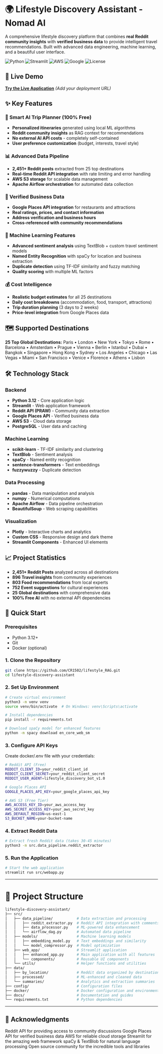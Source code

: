 # 🌍 Lifestyle Discovery Assistant - Nomad AI

A comprehensive lifestyle discovery platform that combines **real Reddit community insights** with **verified business data** to provide intelligent travel recommendations. Built with advanced data engineering, machine learning, and a beautiful user interface.

![Python](https://img.shields.io/badge/Python-3.12-blue.svg)
![Streamlit](https://img.shields.io/badge/Streamlit-1.29+-green.svg)
![AWS](https://img.shields.io/badge/AWS-S3-orange.svg)
![Google](https://img.shields.io/badge/Google-Places%20API-red.svg)
![License](https://img.shields.io/badge/License-MIT-yellow.svg)

## 🚀 Live Demo

**[Try the Live Application](https://your-deployed-url-here.com)** *(Add your deployment URL)*

## ✨ Key Features

### 🧠 Smart AI Trip Planner (100% Free)
- **Personalized itineraries** generated using local ML algorithms
- **Reddit community insights** as RAG context for recommendations
- **No external AI API costs** - completely self-contained
- **User preference customization** (budget, interests, travel style)

### 📊 Advanced Data Pipeline
- **2,451+ Reddit posts** extracted from 25 top destinations
- **Real-time Reddit API integration** with rate limiting and error handling
- **AWS S3 storage** for scalable data management
- **Apache Airflow orchestration** for automated data collection

### 🏪 Verified Business Data
- **Google Places API integration** for restaurants and attractions
- **Real ratings, prices, and contact information**
- **Address verification and business hours**
- **Cross-referenced with community recommendations**

### 🤖 Machine Learning Features
- **Advanced sentiment analysis** using TextBlob + custom travel sentiment models
- **Named Entity Recognition** with spaCy for location and business extraction
- **Duplicate detection** using TF-IDF similarity and fuzzy matching
- **Quality scoring** with multiple ML factors

### 💰 Cost Intelligence
- **Realistic budget estimates** for all 25 destinations
- **Daily cost breakdowns** (accommodation, food, transport, attractions)
- **Trip duration planning** (3 days to 2 weeks)
- **Price-level integration** from Google Places data

## 🗺️ Supported Destinations

**25 Top Global Destinations:**
Paris • London • New York • Tokyo • Rome • Barcelona • Amsterdam • Prague • Vienna • Berlin • Istanbul • Dubai • Bangkok • Singapore • Hong Kong • Sydney • Los Angeles • Chicago • Las Vegas • Miami • San Francisco • Venice • Florence • Athens • Lisbon

## 🛠️ Technology Stack

### **Backend**
- **Python 3.12** - Core application logic
- **Streamlit** - Web application framework
- **Reddit API (PRAW)** - Community data extraction
- **Google Places API** - Verified business data
- **AWS S3** - Cloud data storage
- **PostgreSQL** - User data and caching

### **Machine Learning**
- **scikit-learn** - TF-IDF similarity and clustering
- **TextBlob** - Sentiment analysis
- **spaCy** - Named entity recognition
- **sentence-transformers** - Text embeddings
- **fuzzywuzzy** - Duplicate detection

### **Data Processing**
- **pandas** - Data manipulation and analysis
- **numpy** - Numerical computations
- **Apache Airflow** - Data pipeline orchestration
- **BeautifulSoup** - Web scraping capabilities

### **Visualization**
- **Plotly** - Interactive charts and analytics
- **Custom CSS** - Responsive design and dark theme
- **Streamlit Components** - Enhanced UI elements

## 📈 Project Statistics

- **2,451+ Reddit Posts** analyzed across all destinations
- **896 Travel insights** from community experiences
- **803 Food recommendations** from local experts
- **752 Event suggestions** for cultural experiences
- **25 Global destinations** with comprehensive data
- **100% Free AI** with no external API dependencies

## 🚀 Quick Start

### Prerequisites
- Python 3.12+
- Git
- Docker (optional)

### 1. Clone the Repository
```bash
git clone https://github.com/CR1502/lifestyle_RAG.git
cd lifestyle-discovery-assistant
```
### 2. Set Up Environment
```bash
# Create virtual environment
python3 -m venv venv
source venv/bin/activate  # On Windows: venv\Scripts\activate

# Install dependencies
pip install -r requirements.txt

# Download spaCy model for enhanced features
python -m spacy download en_core_web_sm
```
### 3. Configure API Keys
Create docker/.env file with your credentials:
```bash
# Reddit API (Free)
REDDIT_CLIENT_ID=your_reddit_client_id
REDDIT_CLIENT_SECRET=your_reddit_client_secret
REDDIT_USER_AGENT=lifestyle_discovery_bot_v1.0

# Google Places API
GOOGLE_PLACES_API_KEY=your_google_places_api_key

# AWS S3 (Free Tier)
AWS_ACCESS_KEY_ID=your_aws_access_key
AWS_SECRET_ACCESS_KEY=your_aws_secret_key
AWS_DEFAULT_REGION=us-east-1
S3_BUCKET_NAME=your-bucket-name
```
### 4. Extract Reddit Data
```bash
# Extract fresh Reddit data (takes 30-45 minutes)
python3 -m src.data_pipeline.reddit_extractor
```
### 5. Run the Application
```bash
# Start the web application
streamlit run src/webapp.py
```
-----

# 📁 Project Structure
```bash
lifestyle-discovery-assistant/
├── src/
│   ├── data_pipeline/           # Data extraction and processing
│   │   ├── reddit_extractor.py  # Reddit API integration with comments
│   │   ├── data_processor.py    # ML-powered data enhancement
│   │   └── airflow_dag.py       # Automated data pipeline
│   ├── models/                  # Machine learning models
│   │   ├── embedding_model.py   # Text embeddings and similarity
│   │   └── model_compressor.py  # Model optimization
│   ├── web_app/                 # Streamlit application
│   │   ├── enhanced_app.py      # Main application with all features
│   │   └── components/          # Reusable UI components
│   └── utils/                   # Helper functions and utilities
├── data/
│   ├── by_location/             # Reddit data organized by destination
│   ├── processed/               # ML-enhanced and cleaned data
│   └── summaries/               # Analytics and extraction summaries
├── config/                      # Configuration files
├── docker/                      # Docker configuration and environment
├── docs/                        # Documentation and guides
└── requirements.txt             # Python dependencies
```
----

## 🙏 Acknowledgments

Reddit API for providing access to community discussions
Google Places API for verified business data
AWS for reliable cloud storage
Streamlit for the amazing web framework
spaCy & TextBlob for natural language processing
Open source community for the incredible tools and libraries


